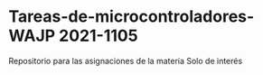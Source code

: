 # Tareas-de-microcontroladores-WAJP 2021-1105
Repositorio para las asignaciones de la materia 
Solo de interés
